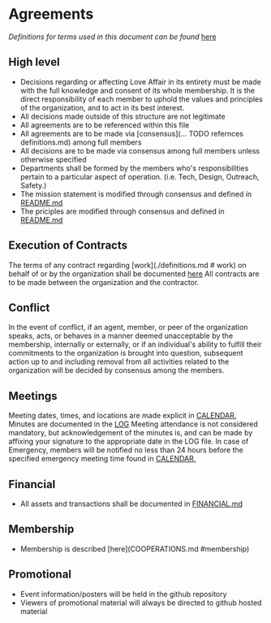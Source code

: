 # Agreements

*Definitions for terms used in this document can be found* [here](./DEFINITIONS.md)

## High level

 - Decisions regarding or affecting Love Affair in its entirety must
 be made with the full knowledge and consent of its whole membership. It is the
 direct responsibility of each member to uphold the values and principles of the
 organization, and to act in its best interest.
 - All decisions made outside of this structure are not legitimate
 - All agreements are to be referenced within this file
 - All agreements are to be made via [consensus](... TODO refernces definitions.md) among full members
 - All decisions are to be made via consensus among full members unless otherwise specified
 - Departments shall be formed by the members who's responsibilities pertain to a particular aspect of operation. (i.e. Tech, Design, Outreach, Safety.)
 - The mission statement is modified through consensus and defined in [README.md](./README.md#Mission)
 - The priciples are modified through consensus and defined in [README.md](./README.md#Principles)

## Execution of Contracts

The terms of any contract regarding [work](./definitions.md # work) on behalf of or by the organization shall be documented [here](TODO.) All contracts are to be made between the organization and the contractor.

## Conflict

In the event of conflict, if an agent, member, or peer of the organization speaks, acts, or behaves in a manner deemed unacceptable by the membership, internally or externally, or if an individual's ability to fulfill their commitments to the organization is brought into question, subsequent action up to and including removal from all activities related to the organization will be decided by consensus among the members.

## Meetings

Meeting dates, times, and locations are made explicit in [CALENDAR.](./CALENDAR.md) Minutes are documented in the [LOG](./LOG.md)
Meeting attendance is not considered mandatory, but acknowledgement of the minutes is, and can be made by affixing your signature to the appropriate date in the LOG file.
In case of Emergency, members will be notified no less than 24 hours before the specified emergency meeting time found in [CALENDAR.](./CALENDAR.md)

## Financial

 - All assets and transactions shall be documented in [FINANCIAL.md](./FINANCIAL.md)

## Membership
 - Membership is described [here](COOPERATIONS.md #membership)

## Promotional

 - Event information/posters will be held in the github repository
 - Viewers of promotional material will always be directed to github hosted
   material
